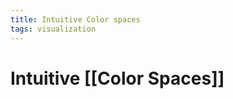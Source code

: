 ```yaml
---
title: Intuitive Color spaces
tags: visualization
---
```


# Intuitive [[Color Spaces]]












































































